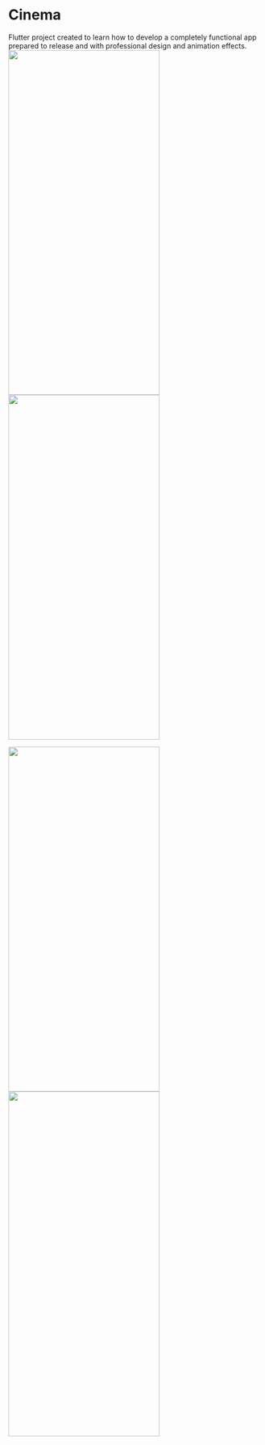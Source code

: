 # Cinema

Flutter project created to learn how to develop a completely functional app prepared to release and with professional design and animation effects.
<br>
<img src="https://user-images.githubusercontent.com/32582213/235414792-f934a351-27ee-41a4-b4ce-afdbed48659b.png" width="300" height="683"> <img src="https://user-images.githubusercontent.com/32582213/235414222-e07f946c-f48d-48db-9d22-559a7744c61f.png" width="300" height="683">

<img src="https://user-images.githubusercontent.com/32582213/235414227-b100581a-1f61-4938-9cda-1eea90006238.png" width="300" height="683"> <img src="https://user-images.githubusercontent.com/32582213/235414497-f4c8fb5f-6f8d-42c5-97f7-6379f7bd2ed9.png" width="300" height="683">
